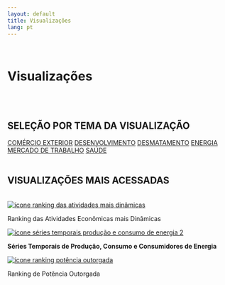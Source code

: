 ```yaml
---
layout: default
title: Visualizações
lang: pt
---
```


<link rel="stylesheet" href="style.css">

<br>

<h1 class="title-about">Visualizações</h1>

<br>
<br>

<div style="max-width:600px; margin:0 auto;">
  <h2 class="selecao_por_tema">SELEÇÃO POR TEMA DA VISUALIZAÇÃO</h2>
    <div class="botoes-container">
      <a href="{{ site.baseurl }}/pt/viz/comercio-exterior" class="botao">COMÉRCIO EXTERIOR</a>
      <a href="{{ site.baseurl }}/pt/viz/desenvolvimento" class="botao">DESENVOLVIMENTO</a>
      <a href="{{ site.baseurl }}/pt/viz/desmatamento" class="botao">DESMATAMENTO</a>
      <a href="{{ site.baseurl }}/pt/viz/energia" class="botao">ENERGIA</a>
      <a href="{{ site.baseurl }}/pt/viz/mercado-de-trabalho" class="botao">MERCADO DE TRABALHO</a>
      <a href="{{ site.baseurl }}/pt/viz/saude" class="botao">SAÚDE</a>
    </div>
</div>

  <br>


   <h2 class="selecao_por_tema">VISUALIZAÇÕES MAIS ACESSADAS</h2>
<br>

  <div class="imagens-container">
   <div class="icone-bloco">
    <a href="{{ site.baseurl }}/pt/viz/ranking-atividades-economicas-mais-dinamicas" target="_blank" rel="noopener noreferrer">
      <img src="{{ site.baseurl }}/assets/img/icon_rk_atividades_dinamicas.png" alt="ícone ranking das atividades mais dinâmicas">
    </a><br>
    <p>Ranking das Atividades Econômicas mais Dinâmicas</p>
   </div>
   <div class="icone-bloco">
    <a href="{{ site.baseurl }}/pt/viz/series-temporais-da-producao-consumo-e-consumidores-de-energia" target="_blank" rel="noopener noreferrer">
      <img src="{{ site.baseurl }}/assets/img/icon_ts_prod_con.jpg" alt="ícone séries temporais produção e consumo de energia 2">
    </a><br>
    <p><strong>Séries Temporais de Produção, Consumo e Consumidores de Energia</strong></p>
   </div>
   <div class="icone-bloco">
    <a href="{{ site.baseurl }}/pt/viz/ranking-da-potencia-outorgada-dos-estados-da-amazonia-legal" target="_blank" rel="noopener noreferrer">
      <img src="{{ site.baseurl }}/assets/img/icon_pot_outorgada.jpg" alt="ícone ranking potência outorgada">
    </a><br>
    <p>Ranking de Potência Outorgada</p>
   </div>
  </div>

<br>
<br>
<br>
<br>
